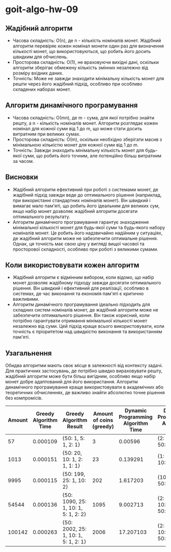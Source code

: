 # goit-algo-hw-09
## Жадібний алгоритм
- Часова складність: О(n), де n - кількість номіналів монет. Жадібний алгоритм перевіряє кожен номінал монети один раз для визначення кількості монет, що використовуються, що робить його досить швидким для обчислень.
- Просторова складність: О(1), не враховуючи вихідні дані, оскільки алгоритм зберігає обмежену кількість змінних незалежно від розміру вхідних даних.
- Точність: Може не завжди знаходити мінімальну кількість монет для решти через його жадібний підхід, особливо при особливо складених наборах монет.
## Алгоритм динамічного програмування
- Часова складність: О(mn), де m - сума, для якої потрібно знайти решту, а n - кількість номіналів монет. Алгоритм розглядає кожен номінал для кожної суми від 1 до m, що може стати досить витратним при великих сумах.
- Просторова складність: О(m), оскільки необхідно зберігати масив з мінімальною кількістю монет для кожної суми від 1 до m.
- Точність: Завжди знаходить мінімальну кількість монет для будь-якої суми, що робить його точним, але потенційно більш витратним за часом.
## Висновки
- Жадібний алгоритм ефективний при роботі з системами монет, де жадібний підхід завжди веде до оптимального рішення (наприклад, при використанні стандартних номіналів монет). Він швидкий і вимагає мало пам'яті, що робить його ідеальним для великих сум, якщо набір монет дозволяє жадібний алгоритм досягати оптимального результату.
- Алгоритм динамічного програмування гарантує знаходження мінімальної кількості монет для будь-якої суми та будь-якого набору номіналів монет. Це робить його надзвичайно надійним у ситуаціях, де жадібний алгоритм може не забезпечити оптимальне рішення. Однак, ця точність має свою ціну у вигляді вищої часової та просторової складності, особливо при роботі з великими сумами.
## Коли використовувати кожен алгоритм
- Жадібний алгоритм є відмінним вибором, коли відомо, що набір монет дозволяє жадібному підходу завжди досягати оптимального рішення. Він швидкий і ефективний для реалізації, особливо в системах, де час виконання та економія пам'яті є критично важливими.
- Алгоритм динамічного програмування ідеально підходить для складних систем номіналів монет, де жадібний алгоритм може не забезпечити оптимального рішення. Він також корисний, коли потрібно гарантувати отримання мінімальної кількості монет незалежно від суми. Цей підхід краще всього використовувати, коли точність є пріоритетом над швидкістю виконання та використанням пам'яті.
## Узагальнення
Обидва алгоритми мають своє місце в залежності від контексту задачі. Для практичних застосувань, де потрібно швидко вираховувати решту, жадібний алгоритм може бути більш вигідним, особливо якщо набір монет добре адаптований для його використання. Алгоритм динамічного програмування краще використовувати в академічних або теоретичних обчисленнях, де важливо знайти абсолютно точне рішення без компромісів.

| Amount | Greedy Algorithm Time |       Greedy Algorithm Result        | Amount of coins (greedy) | Dynamic Programming Algorithm Time | Dynamic Programming Algorithm Result | Amount of coins (dynamic) |
|--------|-----------------------|--------------------------------------|--------------------------|------------------------------------|--------------------------------------|---------------------------|
|   57   |        0.000109       |         {50: 1, 5: 1, 2: 1}          |            3             |              0.00596               |         {2: 1, 5: 1, 50: 1}          |             3             |
|  1013  |        0.000151       |     {50: 20, 10: 1, 2: 1, 1: 1}      |            23            |              0.139291              |     {1: 1, 2: 1, 10: 1, 50: 20}      |             23            |
|  9995  |        0.000115       |       {50: 199, 25: 1, 10: 2}        |           202            |              1.617203              |       {10: 2, 25: 1, 50: 199}        |            202            |
| 54544  |        0.000136       | {50: 1090, 25: 1, 10: 1, 5: 1, 2: 2} |           1095           |              9.002713              | {2: 2, 5: 1, 10: 1, 25: 1, 50: 1090} |            1095           |
| 100142 |        0.000263       | {50: 2002, 25: 1, 10: 1, 5: 1, 2: 1} |           2006           |             17.207103              | {2: 1, 5: 1, 10: 1, 25: 1, 50: 2002} |            2006           |
